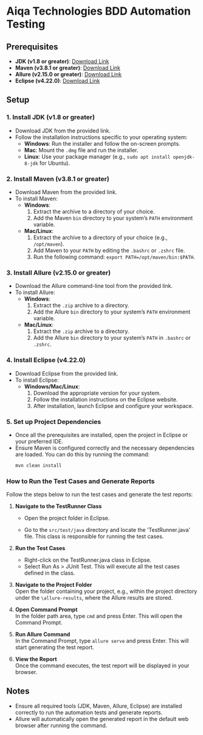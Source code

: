 # Aiqa Technologies BDD Automation Testing

## Prerequisites
- **JDK (v1.8 or greater)**: [Download Link](https://www.oracle.com/java/technologies/javase/javase8u211-later-archive-downloads.html)
- **Maven (v3.8.1 or greater)**: [Download Link](https://maven.apache.org/download.cgi)
- **Allure (v2.15.0 or greater)**: [Download Link](https://github.com/allure-framework/allure2/releases/download/2.15.0/allure-2.15.0.zip)
- **Eclipse (v4.22.0)**: [Download Link](https://www.eclipse.org/downloads/)

## Setup

### 1. Install JDK (v1.8 or greater)
- Download JDK from the provided link.
- Follow the installation instructions specific to your operating system:
  - **Windows**: Run the installer and follow the on-screen prompts.
  - **Mac**: Mount the `.dmg` file and run the installer.
  - **Linux**: Use your package manager (e.g., `sudo apt install openjdk-8-jdk` for Ubuntu).

### 2. Install Maven (v3.8.1 or greater)
- Download Maven from the provided link.
- To install Maven:
  - **Windows**:
    1. Extract the archive to a directory of your choice.
    2. Add the Maven `bin` directory to your system’s `PATH` environment variable.
  - **Mac/Linux**:
    1. Extract the archive to a directory of your choice (e.g., `/opt/maven`).
    2. Add Maven to your `PATH` by editing the `.bashrc` or `.zshrc` file.
    3. Run the following command: `export PATH=/opt/maven/bin:$PATH`.

### 3. Install Allure (v2.15.0 or greater)
- Download the Allure command-line tool from the provided link.
- To install Allure:
  - **Windows**:
    1. Extract the `.zip` archive to a directory.
    2. Add the Allure `bin` directory to your system’s `PATH` environment variable.
  - **Mac/Linux**:
    1. Extract the `.zip` archive to a directory.
    2. Add the Allure `bin` directory to your system’s `PATH` in `.bashrc` or `.zshrc`.

### 4. Install Eclipse (v4.22.0)
- Download Eclipse from the provided link.
- To install Eclipse:
  - **Windows/Mac/Linux**:
    1. Download the appropriate version for your system.
    2. Follow the installation instructions on the Eclipse website.
    3. After installation, launch Eclipse and configure your workspace.

### 5. Set up Project Dependencies
- Once all the prerequisites are installed, open the project in Eclipse or your preferred IDE.
- Ensure Maven is configured correctly and the necessary dependencies are loaded. You can do this by running the command:
  ```bash
  mvn clean install


### How to Run the Test Cases and Generate Reports

Follow the steps below to run the test cases and generate the test reports:

1. **Navigate to the TestRunner Class**
	- Open the project folder in Eclipse. 
	
	- Go to the `src/test/java` directory and locate the 'TestRunner.java' file. This class is responsible for running the test cases.
	
2. **Run the Test Cases**
	- Right-click on the TestRunner.java class in Eclipse.
	- Select Run As > JUnit Test. This will execute all the test cases defined in the class.

3. **Navigate to the Project Folder**  
   Open the folder containing your project, e.g., within the project directory under the `\allure-results`, where the Allure results are stored.

4. **Open Command Prompt**  
   In the folder path area, type `cmd` and press Enter. This will open the Command Prompt.

5. **Run Allure Command**  
   In the Command Prompt, type `allure serve` and press Enter. This will start generating the test report.

6. **View the Report**  
   Once the command executes, the test report will be displayed in your browser.

## Notes
- Ensure all required tools (JDK, Maven, Allure, Eclipse) are installed correctly to run the automation tests and generate reports.
- Allure will automatically open the generated report in the default web browser after running the command.
